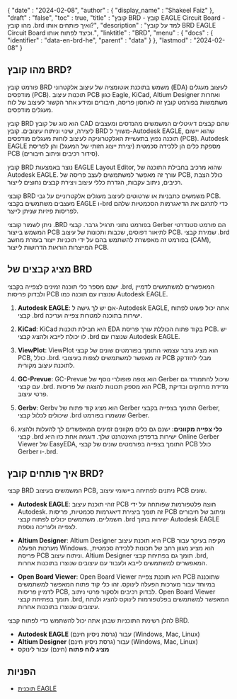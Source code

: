 {
  "date" : "2024-02-08",
  "author" : {
    "display_name" : "Shakeel Faiz"
},
  "draft" : "false",
  "toc" : true,
  "title" : "קובץ BRD - קובץ EAGLE Circuit Board - מהו קובץ .brd ואיך פותחים אותו?",
  "description" : "למד על קובץ BRD EAGLE Circuit Board וכיצד לפתוח אותו.",
  "linktitle" : "BRD",
  "menu" : {
    "docs" : {
      "identifier" : "data-en-brd-he",
      "parent" : "data"
}
},
  "lastmod" : "2024-02-08"
}

## מהו קובץ BRD?

פורמט קובץ BRD משמש בתוכנת אוטומציה של עיצוב אלקטרוני (EDA) לעיצוב מעגלים מודפסים (PCB). תוכנות עיצוב PCB כגון Eagle, KiCad, Altium Designer ואחרות משתמשות בפורמט קובץ זה לאחסון פריסה, חיבורים ומידע אחר הקשור לעיצוב של לוח מעגלים מודפסים.

קובץ BRD הוא סוג של קובץ CAD שהם קבצים דיגיטליים המשמשים מהנדסים ומעצבים ליצירה, שינוי וניתוח עיצובים. קובץ BRD משויך ל-Autodesk EAGLE, שהוא יישום תוכנה נפוץ בתעשיית האלקטרוניקה לעיצוב לוחות מעגלים מודפסים (PCB). Autodesk EAGLE מספקת כלים הן ללכידה סכמטית (יצירת ייצוג חזותי של המעגל) והן לפריסת PCB (סידור רכיבים וניתוב חיבורים).

קובץ BRD נוצר באמצעות EAGLE Layout Editor, שהוא מרכיב בחבילת התוכנה של Autodesk EAGLE. עורך זה מאפשר למשתמשים לעצב פריסה של PCB, כולל הצבת רכיבים, ניתוב עקבות, הגדרת כללי עיצוב ויצירת קבצים נחוצים לייצור.

קובצי BRD משמשים כתבניות או שרטוטים לעיצוב מעגלים אלקטרוניים על גבי PCB. מעצבים משתמשים בקבצי EAGLE ו-brd כדי לתרגם את הדיאגרמות הסכמטיות שלהם לפריסות פיזיות שניתן לייצר.

ניתן לשמור קובצי .BRD בפורמט נתוני תרגיל גרבר. קבצי Gerber הם פורמט סטנדרטי המשמש בייצור PCB לתיאור דפוסים, שכבות ותכונות של עיצוב PCB. שמירת קבצי .brd בפורמט זה מאפשרת להשתמש בהם על ידי תוכניות ייצור בעזרת מחשב (CAM), המייצרות הוראות הדרושות לייצור PCB.

## מציג קבצים של BRD

ישנם מספר כלי תוכנה זמינים לצפייה בקבצי .brd, המאפשרים למשתמשים לדמיין ולבדוק פריסות PCB שנוצרו עם תוכנה כמו Autodesk EAGLE.

1.  **Autodesk EAGLE**: אם יש לך גישה ל-Autodesk EAGLE, אתה יכול פשוט לפתוח קבצי .brd ישירות בתוכנה למטרות צפייה ועריכה.
    
2.  **KiCad**: KiCad היא חבילת תוכנות EDA בקוד פתוח הכוללת עורך פריסת PCB. יש לו יכולת לייבא ולהציג קבצי .brd שנוצרו עם Autodesk EAGLE.
    
3.  **ViewPlot**: ViewPlot הוא מציג גרבר עצמאי התומך בפורמטים שונים של קבצי PCB, כולל .brd. זה מאפשר למשתמשים לצפות בעיצובי PCB מבלי להזדקק לתוכנת עיצוב מקורית.
    
4.  **GC-Prevue**: GC-Prevue הוא צופה פופולרי נוסף של Gerber שיכול להתמודד גם עם קבצי .brd. הוא מספק תכונות להצגה של פריסות PCB, מדידת מרחקים ובדיקת פרטי עיצוב.
    
5.  **Gerbv**: Gerbv הוא מציג קוד פתוח של Gerber התומך בצפייה בקבצי Gerber, שיכולים לכלול קבצי .brd שנשמרו בפורמט Gerber.
    
6.  **כלי צפייה מקוונים**: ישנם גם כלים מקוונים זמינים המאפשרים לך להעלות ולהציג קבצי .brd ישירות בדפדפן האינטרנט שלך. דוגמה אחת כזו היא Online Gerber Viewer של EasyEDA, התומך בצפייה בפורמטים שונים של קבצי PCB כולל Gerber ו-.brd.

## איך פותחים קובץ BRD?

קבצי BRD המשמשים בעיצוב PCB, ניתנים לפתיחה ביישומי עיצוב PCB שונים.

- **Autodesk EAGLE**: זוהי תוכנת עיצוב PCB חוצה פלטפורמות שפותחה על ידי Autodesk. זה תומך ביצירת דיאגרמות סכמטיות, פריסות PCB וניתוב של חיבורים חשמליים. משתמשים יכולים לפתוח קבצי .brd ישירות בתוך Autodesk EAGLE לצפייה ולעריכה נוספת.
    
- **Altium Designer**: Altium Designer היא תוכנת עיצוב PCB מקיפה בעיקר עבור מערכות הפעלה Windows. הוא מציע מגוון רחב של תכונות ללכידה סכמטית, פריסת PCB וניתוח עיצוב. Altium Designer תומך גם בפתיחת קבצי .brd, המאפשרים למשתמשים לייבא ולעבוד עם עיצובים שנוצרו בתוכנות אחרות.
    
- **Open Board Viewer**: Open Board Viewer היא תוכנת צפייה PCB שתוכננה במיוחד עבור מערכות הפעלה לינוקס. זהו כלי קוד פתוח המאפשר למשתמשים לדמיין פריסות PCB, לבדוק רכיבים ולסקור פרטי ניתוב. Open Board Viewer תומך בפתיחת קבצי .brd, המאפשר למשתמשים בפלטפורמות לינוקס להציג ולנתח עיצובים שנוצרו בתוכנות אחרות.

להלן רשימת התוכניות שבהן אתה יכול להשתמש כדי לפתוח קבצי BRD.

- **Autodesk EAGLE** (גרסת ניסיון חינם) עבור (Windows, Mac, Linux)
- **Altium Designer** (גרסת ניסיון חינם) עבור (Windows, Mac, Linux)
- **מציג לוח פתוח** (חינם) עבור לינוקס

## הפניות
* [תוכנית EAGLE](https://en.wikipedia.org/wiki/EAGLE_(program))



